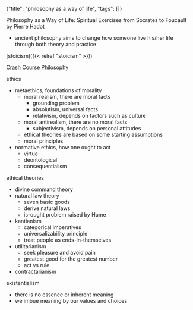 {"title": "philosophy as a way of life", "tags": []}

Philosophy as a Way of Life: Spiritual Exercises from Socrates to Foucault by Pierre Hadot
* ancient philosophy aims to change how someone live his/her life through both theory and practice

[stoicism]({{< relref "stoicism" >}})

[Crash Course Philosophy](https://www.youtube.com/playlist?list=PLUHoo4L8qXthO958RfdrAL8XAHvk5xuu9)

ethics
* metaethics, foundations of morality
  * moral realism, there are moral facts
    * grounding problem
    * absolutism, universal facts
    * relativism, depends on factors such as culture
  * moral antirealism, there are no moral facts
    * subjectivism, depends on personal attitudes
  * ethical theories are based on some starting assumptions
  * moral principles
* normative ethics, how one ought to act
  * virtue
  * deontological
  * consequentialism

ethical theories
* divine command theory
* natural law theory
  * seven basic goods
  * derive natural laws
  * is-ought problem raised by Hume
* kantianism
  * categorical imperatives
  * universalizability principle
  * treat people as ends-in-themselves
* utilitarianism
  * seek pleasure and avoid pain
  * greatest good for the greatest number
  * act vs rule
* contractarianism

existentialism
* there is no essence or inherent meaning
* we imbue meaning by our values and choices

